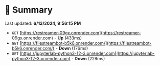 # 📖 Summary
Last updated: **6/13/2024, 9:56:15 PM**

- `GET` [https://restreamer-09gx.onrender.com](https://restreamer-09gx.onrender.com) - **Up** (433ms)
- `GET` [https://filestreambot-b5k6.onrender.com/](https://filestreambot-b5k6.onrender.com/) - **Down** (176ms)
- `GET` [https://jupyterlab-python3-12-3.onrender.com](https://jupyterlab-python3-12-3.onrender.com) - **Down** (228ms)

